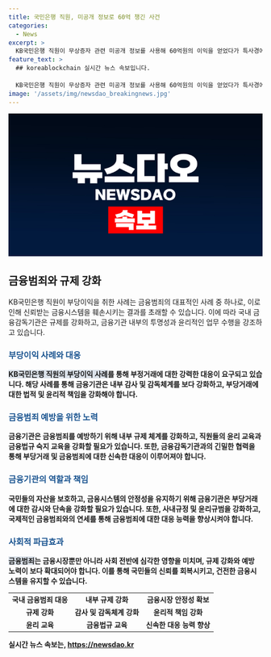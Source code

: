 ```yaml
---
title: 국민은행 직원, 미공개 정보로 60억 챙긴 사건
categories:
  - News
excerpt: >
  KB국민은행 직원이 무상증자 관련 미공개 정보를 사용해 60억원의 이익을 얻었다가 특사경에 의해 구속되었다. A씨는 2021년부터 2023년까지 60여 개 종목을 거래하여 부당이익을 얻었으며, 이로 인해 특사경은 다른 직원들에 대한 구속영장을 검토 중이다. 지난해 압수수색 결과, 이들이 얻은 부당이익은 127억원으로 확인됐다. [최희석 기자] (150자)
feature_text: >
  ## koreablockchain 실시간 뉴스 속보입니다.

  KB국민은행 직원이 무상증자 관련 미공개 정보를 사용해 60억원의 이익을 얻었다가 특사경에 의해 구속되었다. A씨는 2021년부터 2023년까지 60여 개 종목을 거래하여 부당이익을 얻었으며, 이로 인해 특사경은 다른 직원들에 대한 구속영장을 검토 중이다. 지난해 압수수색 결과, 이들이 얻은 부당이익은 127억원으로 확인됐다. [최희석 기자] (150자)
image: '/assets/img/newsdao_breakingnews.jpg'
---
```


<p><img src="/assets/img/newsdao_breakingnews.jpg" alt="koreablockchain 속보" /></p>

<h2 data-ke-size="size26">금융범죄와 규제 강화</h2>

<p data-ke-size="size16">KB국민은행 직원이 부당이익을 취한 사례는 금융범죄의 대표적인 사례 중 하나로, 이로 인해 신뢰받는 금융시스템을 훼손시키는 결과를 초래할 수 있습니다. 이에 따라 국내 금융감독기관은 규제를 강화하고, 금융기관 내부의 투명성과 윤리적인 업무 수행을 강조하고 있습니다.</p>

<h3><b><span style="color: #1a5490;">부당이익 사례와 대응</span><b></h3>

<p><b><span style="background-color: #21538527;">KB국민은행 직원의 부당이익 사례</span></b>를 통해 부정거래에 대한 강력한 대응이 요구되고 있습니다. 해당 사례를 통해 금융기관은 내부 감사 및 감독체계를 보다 강화하고, 부당거래에 대한 법적 및 윤리적 책임을 강화해야 합니다.</p>

<h3><b><span style="color: #1a5490;">금융범죄 예방을 위한 노력</span><b></h3>

<p>금융기관은 <b>금융범죄</b>를 예방하기 위해 내부 규제 체계를 강화하고, 직원들의 윤리 교육과 금융법규 숙지 교육을 강화할 필요가 있습니다. 또한, 금융감독기관과의 긴밀한 협력을 통해 부당거래 및 금융범죄에 대한 신속한 대응이 이루어져야 합니다.</p>

<h3><b><span style="color: #1a5490;">금융기관의 역할과 책임</span><b></h3>

<p>국민들의 자산을 보호하고, 금융시스템의 안정성을 유지하기 위해 금융기관은 <b>부당거래</b>에 대한 감시와 단속을 강화할 필요가 있습니다. 또한, 사내규정 및 윤리규범을 강화하고, 국제적인 금융범죄와의 연세를 통해 금융범죄에 대한 대응 능력을 향상시켜야 합니다.</p>

<h3><b><span style="color: #1a5490;">사회적 파급효과</span><b></h3>

<p><b><span style="background-color: #21538527;">금융범죄</span></b>는 금융시장뿐만 아니라 사회 전반에 심각한 영향을 미치며, 규제 강화와 예방 노력이 보다 확대되어야 합니다. 이를 통해 국민들의 신뢰를 회복시키고, 건전한 금융시스템을 유지할 수 있습니다.</p>

<table>
  <tr>
    <td style="text-align: center; height: 17px;"><b>국내 금융범죄 대응</b></td>
    <td style="text-align: center; height: 17px;"><b>내부 규제 강화</b></td>
    <td style="text-align: center; height: 17px;"><b>금융시장 안정성 확보</b></td>
  </tr>
  <tr>
    <td style="text-align: center; height: 17px;">규제 강화</td>
    <td style="text-align: center; height: 17px;">감사 및 감독체계 강화</td>
    <td style="text-align: center; height: 17px;">윤리적 책임 강화</td>
  </tr>
  <tr>
    <td style="text-align: center; height: 17px;">윤리 교육</td>
    <td style="text-align: center; height: 17px;">금융법규 교육</td>
    <td style="text-align: center; height: 17px;">신속한 대응 능력 향상</td>
  </tr>
</table>
실시간 뉴스 속보는, <a href="https://newsdao.kr" rel="dofollow">https://newsdao.kr</a>


